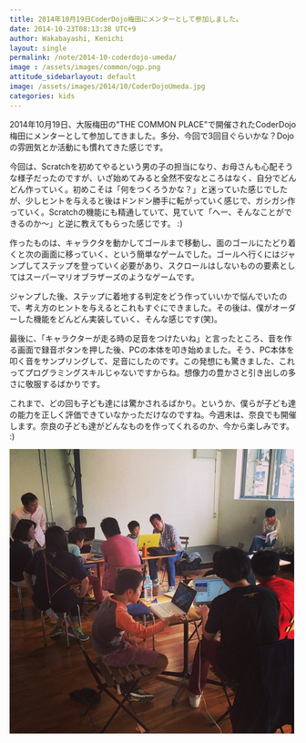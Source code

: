 ```yaml
---
title: 2014年10月19日CoderDojo梅田にメンターとして参加しました。
date: 2014-10-23T08:13:38 UTC+9
author: Wakabayashi, Kenichi
layout: single
permalink: /note/2014-10-coderdojo-umeda/
image : /assets/images/common/ogp.png
attitude_sidebarlayout: default
image: /assets/images/2014/10/CoderDojoUmeda.jpg
categories: kids
---
```

2014年10月19日、大阪梅田の"THE COMMON PLACE"で開催されたCoderDojo梅田にメンターとして参加してきました。多分、今回で3回目ぐらいかな？Dojoの雰囲気とか活動にも慣れてきた感じです。

今回は、Scratchを初めてやるという男の子の担当になり、お母さんも心配そうな様子だったのですが、いざ始めてみると全然不安なところはなく、自分でどんどん作っていく。初めこそは「何をつくろうかな？」と迷っていた感じでしたが、少しヒントを与えると後はドンドン勝手に転がっていく感じで、ガシガシ作っていく。Scratchの機能にも精通していて、見ていて「へー、そんなことができるのか〜」と逆に教えてもらった感じです。 :)

作ったものは、キャラクタを動かしてゴールまで移動し、面のゴールにたどり着くと次の画面に移っていく、という簡単なゲームでした。ゴールへ行くにはジャンプしてステップを登っていく必要があり、スクロールはしないものの要素としてはスーパーマリオブラザーズのようなゲームです。

ジャンプした後、ステップに着地する判定をどう作っていいかで悩んでいたので、考え方のヒントを与えるとこれもすぐにできました。その後は、僕がオーダーした機能をどんどん実装していく、そんな感じです(笑)。

最後に、「キャラクターが走る時の足音をつけたいね」と言ったところ、音を作る画面で録音ボタンを押した後、PCの本体を叩き始めました。そう、PC本体を叩く音をサンプリングして、足音にしたのです。この発想にも驚きました、これってプログラミングスキルじゃないですからね。想像力の豊かさと引き出しの多さに敬服するばかりです。

これまで、どの回も子ども達には驚かされるばかり。というか、僕らが子ども達の能力を正しく評価できていなかっただけなのですね。今週末は、奈良でも開催します。奈良の子ども達がどんなものを作ってくれるのか、今から楽しみです。 :)

![CoderDojoUmeda](/assets/images/2014/10/CoderDojoUmeda.jpg)
